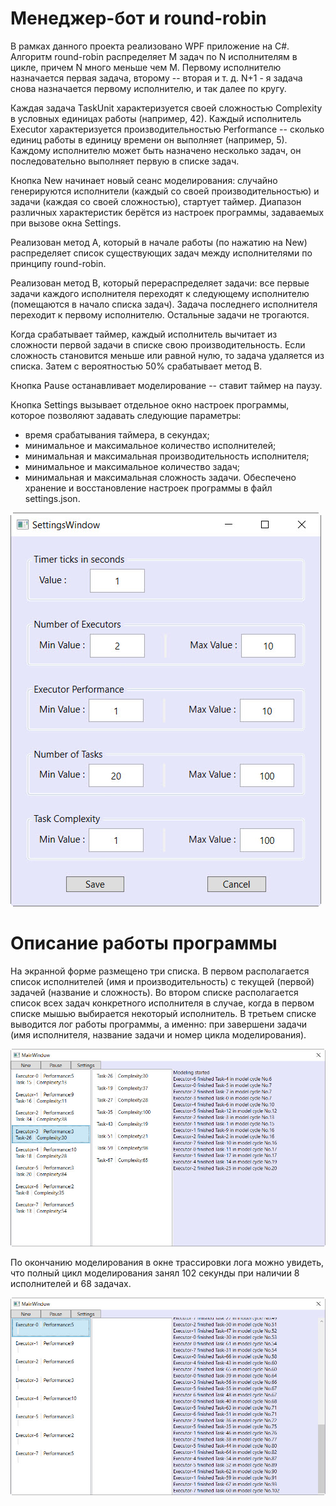 # Менеджер-бот и round-robin

В рамках данного проекта реализовано WPF приложение на C#. Алгоритм round-robin распределяет M задач по N исполнителям в цикле, причем N много меньше чем M.
Первому исполнителю назначается первая задача, второму -- вторая и т. д. N+1 - я задача снова назначается первому исполнителю, и так далее по кругу.

Каждая задача TaskUnit характеризуется своей сложностью Complexity в условных единицах работы (например, 42).
Каждый исполнитель Executor характеризуется производительностью Performance -- сколько единиц работы в единицу времени он выполняет (например, 5). 
Каждому исполнителю может быть назначено несколько задач, он последовательно выполняет первую в списке задач.


Кнопка New начинает новый сеанс моделирования: случайно генерируются исполнители (каждый со своей производительностью) и задачи (каждая со своей сложностью), стартует таймер. 
Диапазон различных характеристик берётся из настроек программы, задаваемых при вызове окна Settings.

Реализован метод A, который в начале работы (по нажатию на New) распределяет список существующих задач между исполнителями по принципу round-robin.

Реализован метод B, который перераспределяет задачи: все первые задачи каждого исполнителя переходят к следующему исполнителю (помещаются в начало списка задач). 
Задача последнего исполнителя переходит к первому исполнителю. Остальные задачи не трогаются.

Когда срабатывает таймер, каждый исполнитель вычитает из сложности первой задачи в списке свою производительность. Если сложность становится меньше или равной нулю, то задача удаляется из списка. 
Затем с вероятностью 50% срабатывает метод B.

Кнопка Pause останавливает моделирование -- ставит таймер на паузу.

Кнопка Settings вызывает отдельное окно настроек программы, которое позволяют задавать следующие параметры:
- время срабатывания таймера, в секундах;
- минимальное и максимальное количество исполнителей;
- минимальная и максимальная производительность исполнителя;
- минимальное и максимальное количество задач;
- минимальная и максимальная сложность задачи.
Обеспечено хранение и восстановление настроек программы в файл settings.json.

![Settings Window](https://github.com/ostart/RoundRobin/blob/master/img/settings.jpg)


# Описание работы программы

На экранной форме размещено три списка. 
В первом располагается список исполнителей (имя и производительность) с текущей (первой) задачей (название и сложность). 
Во втором списке располагается список всех задач конкретного исполнителя в случае, когда в первом списке мышью выбирается некоторый исполнитель. 
В третьем списке выводится лог работы программы, а именно: при завершени задачи (имя исполнителя, название задачи и номер цикла моделирования).

![Main Window](https://github.com/ostart/RoundRobin/blob/master/img/mainWindow.jpg)

По окончанию моделирования в окне трассировки лога можно увидеть, что полный цикл моделирования занял 102 секунды при наличии 8 исполнителей и 68 задачах.

![Model Cycle Finished](https://github.com/ostart/RoundRobin/blob/master/img/modelCycleFinished.jpg)
